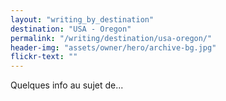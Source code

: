 ```yaml
---
layout: "writing_by_destination"
destination: "USA - Oregon"
permalink: "/writing/destination/usa-oregon/"
header-img: "assets/owner/hero/archive-bg.jpg"
flickr-text: ""
---
```


Quelques info au sujet de...